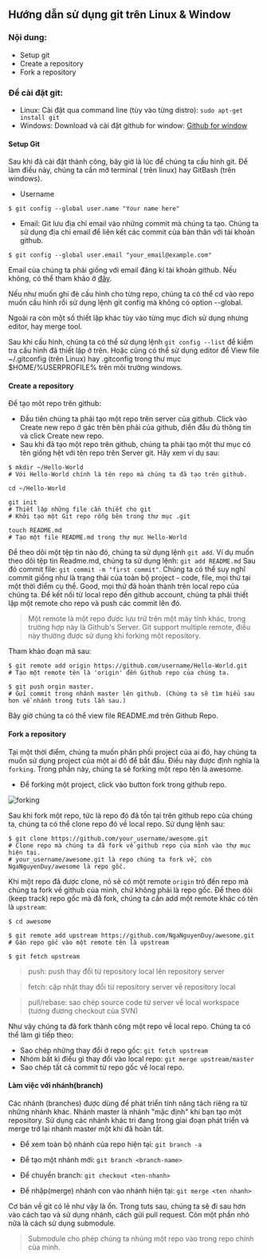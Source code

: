 ## Hướng dẫn sử dụng git trên Linux & Window ##

### Nội dung: ###

* Setup git
* Create a repository
* Fork a repository

### Để cài đặt git: ###
  * Linux: Cài đặt qua command line (tùy vào từng distro): `sudo apt-get install git`
  * Windows: Download và cài đặt github for window: [Github for window](https://github-windows.s3.amazonaws.com/GitHubSetup.exe "Github for Window")


#### Setup Git ####

Sau khi đã cài đặt thành công, bây giờ là lúc để chúng ta cấu hình git. Để làm điều này, chúng ta cần mở terminal ( trên linux) hay GitBash (trên windows).

- Username
```
$ git config --global user.name "Your name here"
```

- Email: Git lưu địa chỉ email vào những commit mà chúng ta tạo. Chúng ta sử dụng địa chỉ email để liên kết các commit của bản thân với tài khoản github.
```
$ git config --global user.email "your_email@example.com"
```
Email của chúng ta phải giống với email đăng kí tài khoản github. Nếu không, có thể tham khảo ở [đây](https://help.github.com/articles/how-do-i-change-my-primary-email-address).

Nếu như muốn ghi đè cấu hình cho từng repo, chúng ta có thể cd vào repo muốn cấu hình rồi sử dụng lệnh git config mà không có option --global.

Ngoài ra còn một số thiết lập khác tùy vào từng mục đích sử dụng nhưng editor, hay merge tool.

Sau khi cấu hình, chúng ta có thể sử dụng lệnh `git config --list` để kiểm tra cấu hình đã thiết lập ở trên. Hoặc cũng có thể sử dụng editor để View file ~/.gitconfig (trên Linux) hay .gitconfig trong thư mục $HOME/%USERPROFILE% trên môi trường windows.

#### Create a repository ####
Để tạo môt repo trên github:
* Đầu tiên chúng ta phải tạo một repo trên server của github. Click vào Create new repo ở gác trên bên phải của github, điền đầu đủ thông tin và click Create new repo.
* Sau khi đã tạo một repo trên github, chúng ta phải tạo một thư mục có tên giống hệt với tên repo trên Server git. Hãy xem ví dụ sau:
```
$ mkdir ~/Hello-World
# Với Hello-World chính là tên repo mà chúng ta đã tạo trên github.

cd ~/Hello-World

git init
# Thiết lập những file cần thiết cho git
# Khởi tạo một Git repo rỗng bên trong thư mục .git

touch README.md
# Tạo một file README.md trong thự mục Hello-World
```
Để theo dõi một tệp tin nào đó, chúng ta sử dụng lệnh `git add`. Ví dụ muốn theo dõi tệp tin Readme.md, chúng ta sử dụng lệnh:
`git add README.md`
Sau đó commit file: `git commit -m "first commit"`.
Chúng ta có thể suy nghĩ commit giống như là trạng thái của toàn bộ project - code, file, mọi thứ tại một thời điểm cụ thể.
Good, mọi thứ đã hoàn thành trên local repo của chúng ta. Để kết nối từ local repo đến github account, chúng ta phải thiết lập một remote cho repo và push các commit lên đó.
> Một remote là một repo được lưu trữ trên một máy tính khác, trong trường hợp này là Github's Server. Git support multiple remote, điều này thường được sử dụng khi forking một repository.

Tham khảo đoạn mã sau:
```
$ git remote add origin https://github.com/username/Hello-World.git
# Tạo một remote tên là 'origin' đến Github repo của chúng ta.

$ git push orgin master.
# Gửi commit trong nhánh master lên github. (Chúng ta sẽ tìm hiểu sau hơn về nhánh trong tuts lần sau.)
```
Bây giờ chúng ta có thể view file README.md trên Github Repo.

#### Fork a repository ####

Tại một thời điểm, chúng ta muốn phân phối project của ai đó, hay chúng ta muốn sử dụng project của một ai đố để bắt đầu. Điều này được định nghĩa là `forking`. Trong phần này, chúng ta sẽ forking một repo tên là awesome.

- Để forking một project, click vào button fork trong github repo.

![forking](https://raw.githubusercontent.com/NgaNguyenDuy/git_tuts/master/images/gitfork.png "Forking repo")

Sau khi fork một repo, tức là repo đó đã tồn tại trên github repo của chúng ta, chúng ta có thể clone repo đó về local repo. Sử dụng lệnh sau:
```
$ git clone https://github.com/your_username/awesome.git
# Clone repo mà chúng ta đã fork về github repo của mình vào thự mục hiện tại.
# your_username/awesome.git là repo chúng ta fork về, còn NgaNguyenDuy/awesome là repo gốc.
```

Khi một repo đã được clone, nó sẽ có một remote `origin` trỏ đến repo mà chúng ta fork về github của mình, chứ không phải là repo gốc. Để theo dõi (keep track) repo gốc mà đã fork, chúng ta cần add một remote khác có tên là `upstream`:
```
$ cd awesome

$ git remote add upstream https://github.com/NgaNguyenDuy/awesome.git
# Gán repo gốc vào một remote tên là upstream

$ git fetch upstream
```
> push: push thay đổi từ repository local lên repository server

> fetch: cập nhật thay đổi từ repository server về repository local

> pull/rebase: sao chép source code từ server về local workspace (tương đương checkout của SVN)

Như vậy chúng ta đã fork thành công một repo về local repo.
Chúng ta có thể làm gì tiếp theo:
- Sao chép những thay đổi ở repo gốc: `git fetch upstream`
- Nhóm bất kì điều gì thay đổi vào local repo: `git merge upstream/master`
- Sao chép tất cả commit từ repo gốc về local repo.

#### Làm việc với nhánh(branch)

Các nhánh (branches) được dùng để phát triển tính năng tách riêng ra từ những nhánh khác. Nhánh master là nhánh "mặc định" khi bạn tạo một repository. Sử dụng các nhánh khác tri đang trong giai đoạn phát triển và merge trở lại nhánh master một khi đã hoàn tất.

- Để xem toàn bộ nhánh của repo hiện tại:
`git branch -a`

- Để tạo một nhánh mới:
`git branch <branch-name>`

- Để chuyển branch: 
`git checkout <ten-nhanh>`

- Để nhập(merge) nhánh con vào nhánh hiện tại: 
`git merge <ten nhanh>`

Cơ bản về git có lẽ như vậy là ổn. Trong tuts sau, chúng ta sẽ đi sau hơn vào cách tạo và sử dụng nhánh, cách gửi pull request. Còn một phần nhỏ nữa là cách sử dụng submodule.
> Submodule cho phép chúng ta nhúng một repo vào trong repo chính của mình.
